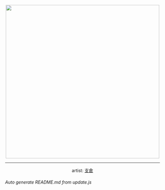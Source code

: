 
<p align="center">
  <img width="500" src="https://nekos.best/api/v2/neko/0143.png">
  <hr/>
  <center>
    artist: <a href="https://www.pixiv.net/en/artworks/50057588">支倉</a>
  </center>
</p>


###### Auto generate README.md from update.js


